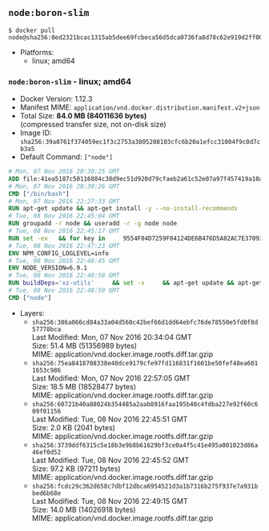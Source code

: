 ## `node:boron-slim`

```console
$ docker pull node@sha256:0ed2321bcac1315ab5dee69fcbeca56d5dca0736fa8d78c62e919d2ff0087b20
```

-	Platforms:
	-	linux; amd64

### `node:boron-slim` - linux; amd64

-	Docker Version: 1.12.3
-	Manifest MIME: `application/vnd.docker.distribution.manifest.v2+json`
-	Total Size: **84.0 MB (84011636 bytes)**  
	(compressed transfer size, not on-disk size)
-	Image ID: `sha256:39a0761f374059ec1f3c2753a3805208103cfc6b20a1efcc31004f9c0d7cb3a5`
-	Default Command: `["node"]`

```dockerfile
# Mon, 07 Nov 2016 20:30:25 GMT
ADD file:41ea5187c50116884c38d9ec51d920d79cfaeb2a61c52e07a97f457419a10a4f in / 
# Mon, 07 Nov 2016 20:30:26 GMT
CMD ["/bin/bash"]
# Mon, 07 Nov 2016 22:27:33 GMT
RUN apt-get update && apt-get install -y --no-install-recommends 		ca-certificates 		curl 		wget 	&& rm -rf /var/lib/apt/lists/*
# Tue, 08 Nov 2016 22:45:04 GMT
RUN groupadd -r node && useradd -r -g node node
# Tue, 08 Nov 2016 22:45:17 GMT
RUN set -ex   && for key in     9554F04D7259F04124DE6B476D5A82AC7E37093B     94AE36675C464D64BAFA68DD7434390BDBE9B9C5     0034A06D9D9B0064CE8ADF6BF1747F4AD2306D93     FD3A5288F042B6850C66B31F09FE44734EB7990E     71DCFD284A79C3B38668286BC97EC7A07EDE3FC1     DD8F2338BAE7501E3DD5AC78C273792F7D83545D     B9AE9905FFD7803F25714661B63B535A4C206CA9     C4F0DFFF4E8C1A8236409D08E73BC641CC11F4C8   ; do     gpg --keyserver ha.pool.sks-keyservers.net --recv-keys "$key";   done
# Tue, 08 Nov 2016 22:47:23 GMT
ENV NPM_CONFIG_LOGLEVEL=info
# Tue, 08 Nov 2016 22:48:45 GMT
ENV NODE_VERSION=6.9.1
# Tue, 08 Nov 2016 22:48:58 GMT
RUN buildDeps='xz-utils'     && set -x     && apt-get update && apt-get install -y $buildDeps --no-install-recommends     && rm -rf /var/lib/apt/lists/*     && curl -SLO "https://nodejs.org/dist/v$NODE_VERSION/node-v$NODE_VERSION-linux-x64.tar.xz"     && curl -SLO "https://nodejs.org/dist/v$NODE_VERSION/SHASUMS256.txt.asc"     && gpg --batch --decrypt --output SHASUMS256.txt SHASUMS256.txt.asc     && grep " node-v$NODE_VERSION-linux-x64.tar.xz\$" SHASUMS256.txt | sha256sum -c -     && tar -xJf "node-v$NODE_VERSION-linux-x64.tar.xz" -C /usr/local --strip-components=1     && rm "node-v$NODE_VERSION-linux-x64.tar.xz" SHASUMS256.txt.asc SHASUMS256.txt     && apt-get purge -y --auto-remove $buildDeps     && ln -s /usr/local/bin/node /usr/local/bin/nodejs
# Tue, 08 Nov 2016 22:48:59 GMT
CMD ["node"]
```

-	Layers:
	-	`sha256:386a066cd84a33a04d560c42bef66d1dd64ebfc76de78550e5fd0f8d57778bca`  
		Last Modified: Mon, 07 Nov 2016 20:34:04 GMT  
		Size: 51.4 MB (51356989 bytes)  
		MIME: application/vnd.docker.image.rootfs.diff.tar.gzip
	-	`sha256:75ea8418708338e40dce9179cfe97fd116831f1601be50fef48ea6011653c986`  
		Last Modified: Mon, 07 Nov 2016 22:57:05 GMT  
		Size: 18.5 MB (18528477 bytes)  
		MIME: application/vnd.docker.image.rootfs.diff.tar.gzip
	-	`sha256:60721b40a88024b354485a2aab8916faa195b40c4fdba227e92f60c609f01156`  
		Last Modified: Tue, 08 Nov 2016 22:45:51 GMT  
		Size: 2.0 KB (2041 bytes)  
		MIME: application/vnd.docker.image.rootfs.diff.tar.gzip
	-	`sha256:3739ddf6315c5e18b3e9b8b61629bf3ce0a4f5c41e495a001023d86a46ef0d52`  
		Last Modified: Tue, 08 Nov 2016 22:45:52 GMT  
		Size: 97.2 KB (97211 bytes)  
		MIME: application/vnd.docker.image.rootfs.diff.tar.gzip
	-	`sha256:fcdc29c362d658c7dbf12dbca6954521d3a1b7316b275f937e7a931bbed6b68e`  
		Last Modified: Tue, 08 Nov 2016 22:49:15 GMT  
		Size: 14.0 MB (14026918 bytes)  
		MIME: application/vnd.docker.image.rootfs.diff.tar.gzip
